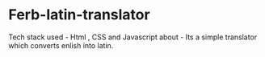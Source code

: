 # Ferb-latin-translator

Tech stack used - Html , CSS and Javascript 
about - Its a simple translator which converts enlish into latin. 
